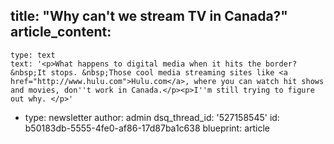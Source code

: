 title: "Why can't we stream TV in Canada?"
article_content:
  -
    type: text
    text: '<p>What happens to digital media when it hits the border? &nbsp;It stops. &nbsp;Those cool media streaming sites like <a href="http://www.hulu.com">Hulu.com</a>, where you can watch hit shows and movies, don''t work in Canada.</p><p>I''m still trying to figure out why. </p>'
  -
    type: newsletter
author: admin
dsq_thread_id: '527158545'
id: b50183db-5555-4fe0-af86-17d87ba1c638
blueprint: article

